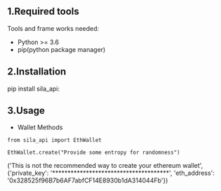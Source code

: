 

## 1.Required tools 

Tools and frame works needed:
  - Python >= 3.6
  - pip(python package manager)



## 2.Installation

pip install sila_api:


## 3.Usage

   - Wallet Methods

```
from sila_api import EthWallet

EthWallet.create("Provide some entropy for randomness")

```
('This is not the recommended way to create your ethereum wallet', {'private_key': '**************************************', 'eth_address': '0x328525f96B7b6AF7abfCF14E8930b1dA314044Fb'})


